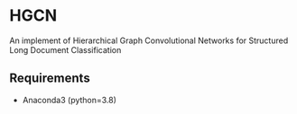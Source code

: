 # HGCN
An implement of Hierarchical Graph Convolutional Networks for Structured Long Document Classification

## Requirements
* Anaconda3 (python=3.8)
